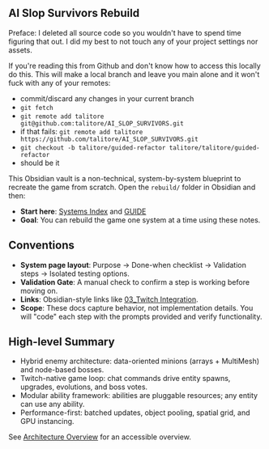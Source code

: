 ## AI Slop Survivors Rebuild

Preface: I deleted all source code so you wouldn't have to spend time figuring that out. I did my best to not touch any of your project settings nor assets.

If you're reading this from Github and don't know how to access this locally do this. This will make a local branch and leave you main alone and it won't fuck with any of your remotes:
  - commit/discard any changes in your current branch
  - `git fetch`
  - `git remote add talitore git@github.com:talitore/AI_SLOP_SURVIVORS.git`
  - if that fails: `git remote add talitore https://github.com/talitore/AI_SLOP_SURVIVORS.git`
  - `git checkout -b talitore/guided-refactor talitore/talitore/guided-refactor`
  - should be it

This Obsidian vault is a non-technical, system-by-system blueprint to recreate the game from scratch. Open the `rebuild/` folder in Obsidian and then:

- **Start here**: [Systems Index](Systems%20Index.md) and [GUIDE](GUIDE.md)
- **Goal**: You can rebuild the game one system at a time using these notes.

## Conventions

- **System page layout**: Purpose → Done-when checklist → Validation steps → Isolated testing options.
- **Validation Gate**: A manual check to confirm a step is working before moving on.
- **Links**: Obsidian-style links like [03_Twitch Integration](03_Twitch%20Integration.md).
- **Scope**: These docs capture behavior, not implementation details. You will "code" each step with the prompts provided and verify functionality.

## High-level Summary

- Hybrid enemy architecture: data-oriented minions (arrays + MultiMesh) and node-based bosses.
- Twitch-native game loop: chat commands drive entity spawns, upgrades, evolutions, and boss votes.
- Modular ability framework: abilities are pluggable resources; any entity can use any ability.
- Performance-first: batched updates, object pooling, spatial grid, and GPU instancing.

See [Architecture Overview](Architecture%20Overview.md) for an accessible overview.
